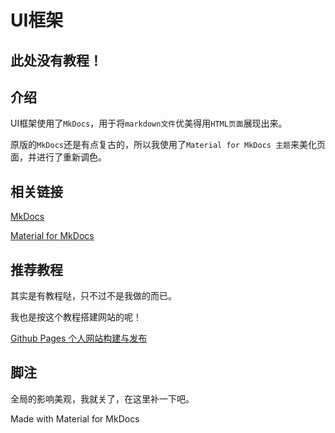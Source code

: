 # UI框架

## 此处没有教程！

## 介绍

UI框架使用了`MkDocs`，用于将`markdown文件`优美得用`HTML页面`展现出来。

原版的`MkDocs`还是有点复古的，所以我使用了`Material for MkDocs 主题`来美化页面，并进行了重新调色。

## 相关链接

[MkDocs](https://www.mkdocs.org/)

[Material for MkDocs](https://github.com/squidfunk/mkdocs-material)

## 推荐教程

其实是有教程哒，只不过不是我做的而已。

我也是按这个教程搭建网站的呢！

[Github Pages 个人网站构建与发布](https://www.bilibili.com/video/BV1hL4y1w72r)

## 脚注

全局的影响美观，我就关了，在这里补一下吧。

Made with Material for MkDocs